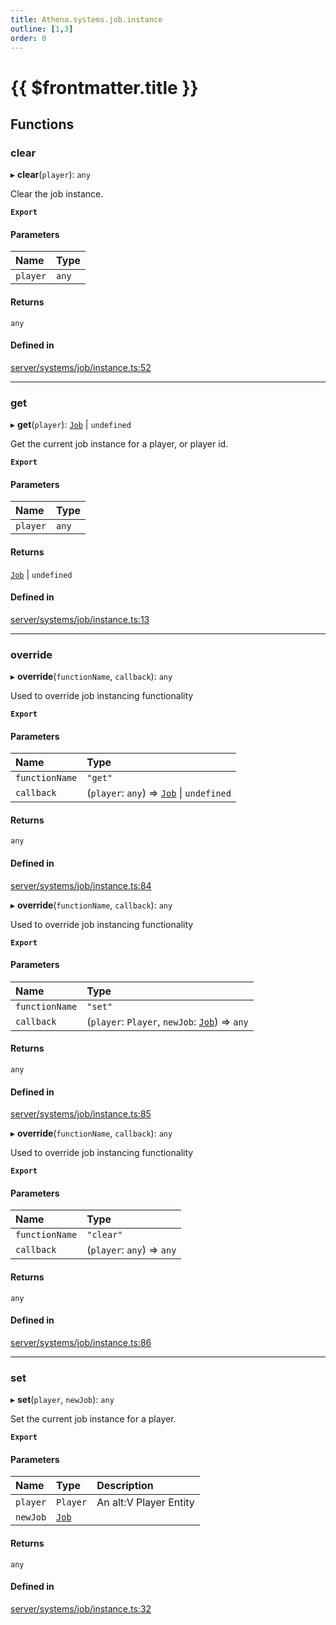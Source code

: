 ```yaml
---
title: Athena.systems.job.instance
outline: [1,3]
order: 0
---
```


# {{ $frontmatter.title }}


## Functions

### clear

▸ **clear**(`player`): `any`

Clear the job instance.

**`Export`**

#### Parameters

| Name | Type |
| :------ | :------ |
| `player` | `any` |

#### Returns

`any`

#### Defined in

[server/systems/job/instance.ts:52](https://github.com/Stuyk/altv-athena/blob/627294b/src/core/server/systems/job/instance.ts#L52)

___

### get

▸ **get**(`player`): [`Job`](../classes/server_systems_job_system_Job.md) \| `undefined`

Get the current job instance for a player, or player id.

**`Export`**

#### Parameters

| Name | Type |
| :------ | :------ |
| `player` | `any` |

#### Returns

[`Job`](../classes/server_systems_job_system_Job.md) \| `undefined`

#### Defined in

[server/systems/job/instance.ts:13](https://github.com/Stuyk/altv-athena/blob/627294b/src/core/server/systems/job/instance.ts#L13)

___

### override

▸ **override**(`functionName`, `callback`): `any`

Used to override job instancing functionality

**`Export`**

#### Parameters

| Name | Type |
| :------ | :------ |
| `functionName` | ``"get"`` |
| `callback` | (`player`: `any`) => [`Job`](../classes/server_systems_job_system_Job.md) \| `undefined` |

#### Returns

`any`

#### Defined in

[server/systems/job/instance.ts:84](https://github.com/Stuyk/altv-athena/blob/627294b/src/core/server/systems/job/instance.ts#L84)

▸ **override**(`functionName`, `callback`): `any`

Used to override job instancing functionality

**`Export`**

#### Parameters

| Name | Type |
| :------ | :------ |
| `functionName` | ``"set"`` |
| `callback` | (`player`: `Player`, `newJob`: [`Job`](../classes/server_systems_job_system_Job.md)) => `any` |

#### Returns

`any`

#### Defined in

[server/systems/job/instance.ts:85](https://github.com/Stuyk/altv-athena/blob/627294b/src/core/server/systems/job/instance.ts#L85)

▸ **override**(`functionName`, `callback`): `any`

Used to override job instancing functionality

**`Export`**

#### Parameters

| Name | Type |
| :------ | :------ |
| `functionName` | ``"clear"`` |
| `callback` | (`player`: `any`) => `any` |

#### Returns

`any`

#### Defined in

[server/systems/job/instance.ts:86](https://github.com/Stuyk/altv-athena/blob/627294b/src/core/server/systems/job/instance.ts#L86)

___

### set

▸ **set**(`player`, `newJob`): `any`

Set the current job instance for a player.

**`Export`**

#### Parameters

| Name | Type | Description |
| :------ | :------ | :------ |
| `player` | `Player` | An alt:V Player Entity |
| `newJob` | [`Job`](../classes/server_systems_job_system_Job.md) |  |

#### Returns

`any`

#### Defined in

[server/systems/job/instance.ts:32](https://github.com/Stuyk/altv-athena/blob/627294b/src/core/server/systems/job/instance.ts#L32)
